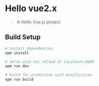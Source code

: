 # Hello vue2.x

> A Hello Vue.js project

## Build Setup

``` bash
# install dependencies
npm install

# serve with hot reload at localhost:8080
npm run dev

# build for production with minification
npm run build
```


